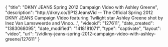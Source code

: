 {
    "title": "DKNY JEANS Spring 2012 Campaign Video with Ashley Greene",
    "description": "http:\/\/dkny.co\/SP12JeansVid -- The Official Spring 2012 DKNY JEANS Campaign Video featuring Twilight star Ashley Greene shot by Inez Van Lamsweerde and Vinoo...",
    "videoid": "127611",
    "date_created": "1383068095",
    "date_modified": "1418181071",
    "type": "captivate",
    "layout": "video",
    "url": "\/v\/dkny-jeans-spring-2012-campaign-video-with-ashley-greene\/127611"
}